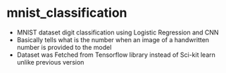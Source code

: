 # mnist_classification
 - MNIST dataset digit classification using Logistic Regression and CNN
 - Basically tells what is the number when an image of a handwritten number is provided to the model
 - Dataset was Fetched from Tensorflow library instead of Sci-kit learn unlike previous version
